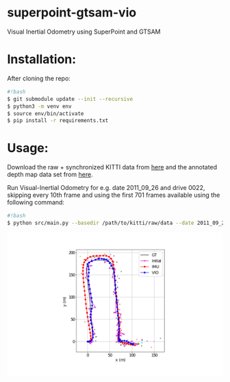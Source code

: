 # superpoint-gtsam-vio
Visual Inertial Odometry using SuperPoint and GTSAM

# Installation:

After cloning the repo:
```sh
#!bash
$ git submodule update --init --recursive
$ python3 -m venv env
$ source env/bin/activate
$ pip install -r requirements.txt
```

# Usage:

Download the raw + synchronized KITTI data from [here](http://www.cvlibs.net/datasets/kitti/raw_data.php) and the annotated depth map data set from [here](http://www.cvlibs.net/datasets/kitti/eval_depth_all.php).

Run Visual-Inertial Odometry for e.g. date 2011_09_26 and drive 0022, skipping every 10th frame and using the first 701 frames available using the following command:

```sh
#!bash
$ python src/main.py --basedir /path/to/kitti/raw/data --date 2011_09_26 --drive 0022 --n_skip 10 --n_frames 701
```

![VIO vs IMU-only vs Ground Truth](path.png)
